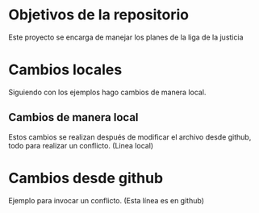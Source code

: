 # Objetivos de la repositorio

Este proyecto se encarga de manejar los planes de la liga de la justicia

# Cambios locales

Siguiendo con los ejemplos hago cambios de manera local.

## Cambios de manera local

Estos cambios se realizan después de modificar el archivo desde github, todo para realizar un conflicto. (Linea local)

# Cambios desde github

Ejemplo para invocar un conflicto. (Esta línea es en github)
